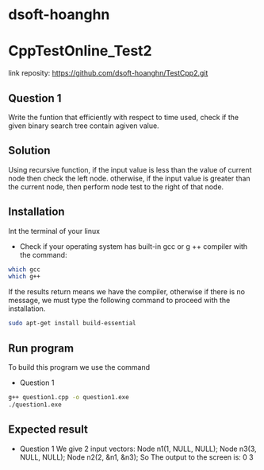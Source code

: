 # dsoft-hoanghn
# CppTestOnline_Test2
link reposity:  https://github.com/dsoft-hoanghn/TestCpp2.git
## Question 1
Write the funtion that efficiently with respect to time used, check if the given binary search tree contain agiven value.
## Solution
Using recursive function, if the input value is less than the value of current node then check the left node. otherwise, if the input value is greater than the current node, then perform node test to the right of that node.
## Installation
Int the terminal of your linux
- Check if your operating system has built-in gcc or g ++ compiler with the command:
```sh
which gcc
which g++
```
If the results return means we have the compiler, otherwise if there is no message, we must type the following command to proceed with the installation.
```sh
sudo apt-get install build-essential
```
## Run program
To build this program we use the command
- Question 1
```sh
g++ question1.cpp -o question1.exe
./question1.exe
```
## Expected result
- Question 1
We give 2 input vectors: 
    Node n1(1, NULL, NULL);
    Node n3(3, NULL, NULL);
    Node n2(2, &n1, &n3);
So The output to the screen is: 0 3

[//]: # (These are reference links used in the body of this note and get stripped out when the markdown processor does its job. There is no need to format nicely because it shouldn't be seen. Thanks SO - http://stackoverflow.com/questions/4823468/store-comments-in-markdown-syntax)

   [dill]: <https://github.com/joemccann/dillinger>
   [git-repo-url]: <https://github.com/joemccann/dillinger.git>
   [john gruber]: <http://daringfireball.net>
   [df1]: <http://daringfireball.net/projects/markdown/>
   [markdown-it]: <https://github.com/markdown-it/markdown-it>
   [Ace Editor]: <http://ace.ajax.org>
   [node.js]: <http://nodejs.org>
   [Twitter Bootstrap]: <http://twitter.github.com/bootstrap/>
   [jQuery]: <http://jquery.com>
   [@tjholowaychuk]: <http://twitter.com/tjholowaychuk>
   [express]: <http://expressjs.com>
   [AngularJS]: <http://angularjs.org>
   [Gulp]: <http://gulpjs.com>

   [PlDb]: <https://github.com/joemccann/dillinger/tree/master/plugins/dropbox/README.md>
   [PlGh]: <https://github.com/joemccann/dillinger/tree/master/plugins/github/README.md>
   [PlGd]: <https://github.com/joemccann/dillinger/tree/master/plugins/googledrive/README.md>
   [PlOd]: <https://github.com/joemccann/dillinger/tree/master/plugins/onedrive/README.md>
   [PlMe]: <https://github.com/joemccann/dillinger/tree/master/plugins/medium/README.md>
   [PlGa]: <https://github.com/RahulHP/dillinger/blob/master/plugins/googleanalytics/README.md>
